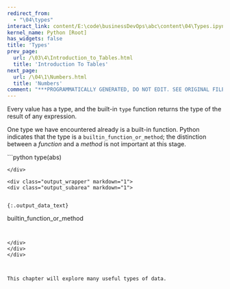 ```yaml
---
redirect_from:
  - "\04\types"
interact_link: content/E:\code\businessDevOps\abc\content\04\Types.ipynb
kernel_name: Python [Root]
has_widgets: false
title: 'Types'
prev_page:
  url: /\03\4\Introduction_to_Tables.html
  title: 'Introduction To Tables'
next_page:
  url: /\04\1\Numbers.html
  title: 'Numbers'
comment: "***PROGRAMMATICALLY GENERATED, DO NOT EDIT. SEE ORIGINAL FILES IN /content***"
---
```

Every value has a type, and the built-in `type` function returns the type of the result of any expression.



One type we have encountered already is a built-in function. Python indicates that the type is a `builtin_function_or_method`; the distinction between a *function* and a *method* is not important at this stage.



<div markdown="1" class="cell code_cell">
<div class="input_area" markdown="1">
```python
type(abs)

```
</div>

<div class="output_wrapper" markdown="1">
<div class="output_subarea" markdown="1">


{:.output_data_text}
```
builtin_function_or_method
```


</div>
</div>
</div>



This chapter will explore many useful types of data.

